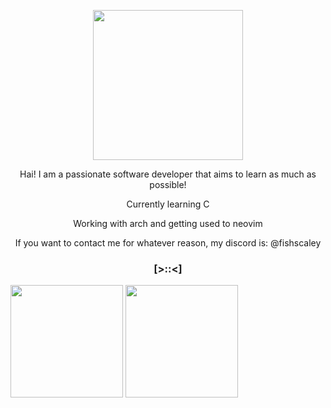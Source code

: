 <p align="center"><img width="240" src="https://78.media.tumblr.com/d370c9a207ba32dfebb8ee2963c59c0d/tumblr_p5wsa4UOHp1x7088uo1_100.gif" /></p>
<p align="center">Hai! I am a passionate software developer that aims to learn as much as possible!</p>
<p align="center">Currently learning C</p>
<p align="center">Working with arch and getting used to neovim</p>
<p align="center">If you want to contact me for whatever reason, my discord is: @fishscaley  </p>

### <p align="center">[>::<]</p>

<div>
  <img height="180em" src="https://github-readme-stats.vercel.app/api?username=fishscaley&show_icons=true&theme=ocean_dark&include_all_commits=true&count_private=true"/>
  <img height="180em" src="https://github-readme-stats.vercel.app/api/top-langs/?username=fishscaley&layout=compact&langs_count=8&theme=ocean_dark"/>
</div>

